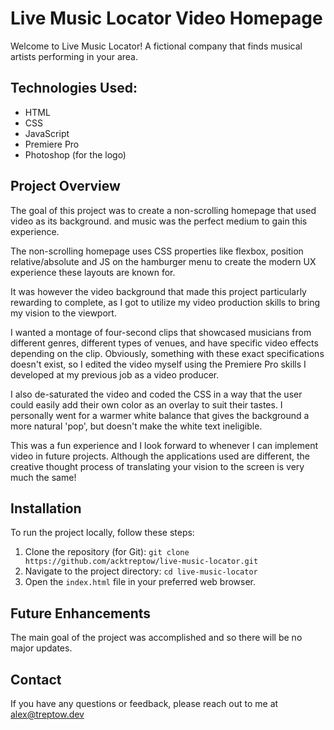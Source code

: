 # Live Music Locator Video Homepage

Welcome to Live Music Locator! A fictional company that finds musical artists performing in your area.

## Technologies Used:

- HTML
- CSS
- JavaScript
- Premiere Pro
- Photoshop (for the logo)

## Project Overview

The goal of this project was to create a non-scrolling homepage that used video as its background. and music was the perfect medium to gain this experience.

The non-scrolling homepage uses CSS properties like flexbox, position relative/absolute and JS on the hamburger menu to create the modern UX experience these layouts are known for.

It was however the video background that made this project particularly rewarding to complete, as I got to utilize my video production skills to bring my vision to the viewport.

I wanted a montage of four-second clips that showcased musicians from different genres, different types of venues, and have specific video effects depending on the clip. Obviously, something with these exact specifications doesn't exist, so I edited the video myself using the Premiere Pro skills I developed at my previous job as a video producer.

I also de-saturated the video and coded the CSS in a way that the user could easily add their own color as an overlay to suit their tastes. I personally went for a warmer white balance that gives the background a more natural 'pop', but doesn't make the white text ineligible.

This was a fun experience and I look forward to whenever I can implement video in future projects. Although the applications used are different, the creative thought process of translating your vision to the screen is very much the same!

## Installation

To run the project locally, follow these steps:

1. Clone the repository (for Git): `git clone https://github.com/acktreptow/live-music-locator.git`
2. Navigate to the project directory: `cd live-music-locator`
3. Open the `index.html` file in your preferred web browser.

## Future Enhancements

The main goal of the project was accomplished and so there will be no major updates.

## Contact

If you have any questions or feedback, please reach out to me at [alex@treptow.dev](mailto:alex@treptow.dev)
